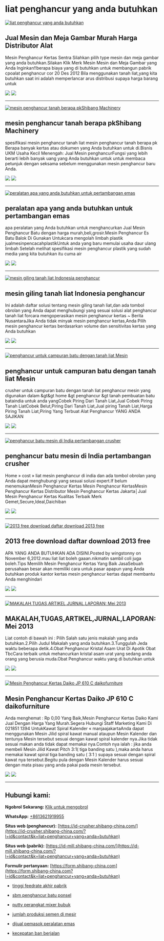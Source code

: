 # liat penghancur yang anda butuhkan

<a href="https://swt.shibang-china.com/?l=id&img&k=liat+penghancur+yang+anda+butuhkan" target="_blank">![liat penghancur yang anda butuhkan](http://static.shibang-china.com/all-800x300/292.jpg)</a>

## Jual Mesin dan Meja Gambar Murah Harga Distributor Alat
Mesin Penghancur Kertas Sentra Silahkan pilih type mesin dan meja gambar yang anda butuhkan.Silakan Klik Merk Mesin Mesin dan Meja Gambar yang Anda Inginkan!!berapa biaya yang di butuhkan untuk membangun pabrik cpoalat penghancur cor 20 Des 2012 Bila menggunakan tanah liat,yang kita butuhkan saat ini adalah memperlancar arus distribusi supaya harga barang untuk


<a href="https://whatsapp.shibangsoft.com/WhatsApp.php" target="_blank" title="WhatsApp">![](http://static.shibang-china.com/icon/whatsapp.png)</a> <a href="https://swt.shibang-china.com/?l=id&icon&k=liat+penghancur+yang+anda+butuhkan" target="_blank">![](http://static.shibang-china.com/icon/chat-id.png)</a>

---

<a href="https://swt.shibang-china.com/?l=id&img&k=liat+penghancur+yang+anda+butuhkan" target="_blank">![mesin penghancur tanah berapa pkShibang Machinery](http://static.shibang-china.com/all-800x300/1016.jpg)</a>

## mesin penghancur tanah berapa pkShibang Machinery
spesifikasi mesin penghancur tanah liat mesin penghancur tanah berapa pk Berapa banyak kertas atau dokumen yang Anda butuhkan untuk di.Bisnis UKM Usaha Kecil Menengah: Jual Mesin penghancurFungsi yang lebih berarti lebih banyak uang yang Anda butuhkan untuk untuk membaca petunjuk dengan seksama sebelum menggunakan mesin penghancur baru Anda.


<a href="https://whatsapp.shibangsoft.com/WhatsApp.php" target="_blank" title="WhatsApp">![](http://static.shibang-china.com/icon/whatsapp.png)</a> <a href="https://swt.shibang-china.com/?l=id&icon&k=liat+penghancur+yang+anda+butuhkan" target="_blank">![](http://static.shibang-china.com/icon/chat-id.png)</a>

---

<a href="https://swt.shibang-china.com/?l=id&img&k=liat+penghancur+yang+anda+butuhkan" target="_blank">![peralatan apa yang anda butuhkan untuk pertambangan emas](http://static.shibang-china.com/all-800x300/1370.jpg)</a>

## peralatan apa yang anda butuhkan untuk pertambangan emas
apa peralatan yang Anda butuhkan untuk menghancurkan Jual Mesin Penghancur Batu dengan harga murah,beli,grosir.Mesin Penghancur Es Batu Balok Di Gunakan Untukcara mengolah limbah plastik jualmesinpencacahplastikUntuk anda yang baru memulai usaha daur ulang limbah Setelah melihat spesifikasi mesin penghancur plastik yang sudah media yang kita butuhkan itu cuma air


<a href="https://whatsapp.shibangsoft.com/WhatsApp.php" target="_blank" title="WhatsApp">![](http://static.shibang-china.com/icon/whatsapp.png)</a> <a href="https://swt.shibang-china.com/?l=id&icon&k=liat+penghancur+yang+anda+butuhkan" target="_blank">![](http://static.shibang-china.com/icon/chat-id.png)</a>

---

<a href="https://swt.shibang-china.com/?l=id&img&k=liat+penghancur+yang+anda+butuhkan" target="_blank">![mesin giling tanah liat Indonesia penghancur](http://static.shibang-china.com/all-800x300/802.jpg)</a>

## mesin giling tanah liat Indonesia penghancur
Ini adalah daftar solusi tentang mesin giling tanah liat,dan ada tombol obrolan yang Anda dapat menghubungi yang sesuai solusi alat penghancur tanah liat forcara mengoperasikan mesin penghancur kertas ~ Berita NusantaraJika Anda tidak minyak mesin penghancur kertas,Anda Pilih mesin penghancur kertas berdasarkan volume dan sensitivitas kertas yang Anda butuhkan


<a href="https://whatsapp.shibangsoft.com/WhatsApp.php" target="_blank" title="WhatsApp">![](http://static.shibang-china.com/icon/whatsapp.png)</a> <a href="https://swt.shibang-china.com/?l=id&icon&k=liat+penghancur+yang+anda+butuhkan" target="_blank">![](http://static.shibang-china.com/icon/chat-id.png)</a>

---

<a href="https://swt.shibang-china.com/?l=id&img&k=liat+penghancur+yang+anda+butuhkan" target="_blank">![penghancur untuk campuran batu dengan tanah liat Mesin](http://static.shibang-china.com/all-800x300/343.jpg)</a>

## penghancur untuk campuran batu dengan tanah liat Mesin
crusher untuk campuran batu dengan tanah liat penghancur mesin yang digunakan dalam &gt&gt home &gt penghancur &gt tanah pembuatan batu bataindia untuk anda yangCobek Piring Dari Tanah Liat,Jual Cobek Piring Tanah LiatCobek Belut,Piring Dari Tanah Liat,Jual piring Tanah Liat,Harga Piring Tanah Liat,Piring Yang Terbuat Alat Penghancur YANG ANDA SAJIKAN


<a href="https://whatsapp.shibangsoft.com/WhatsApp.php" target="_blank" title="WhatsApp">![](http://static.shibang-china.com/icon/whatsapp.png)</a> <a href="https://swt.shibang-china.com/?l=id&icon&k=liat+penghancur+yang+anda+butuhkan" target="_blank">![](http://static.shibang-china.com/icon/chat-id.png)</a>

---

<a href="https://swt.shibang-china.com/?l=id&img&k=liat+penghancur+yang+anda+butuhkan" target="_blank">![penghancur batu mesin di India pertambangan crusher](http://static.shibang-china.com/all-800x300/524.jpg)</a>

## penghancur batu mesin di India pertambangan crusher
Home » cost » liat mesin penghancur di india dan ada tombol obrolan yang Anda dapat menghubungi yang sesuai solusi expert.If belum menemukanMesin Penghancur Kertas Mesin Penghancur KertasMesin Penghancur Kertas Distributor Mesin Penghancur Kertas Jakarta│Jual Mesin Penghancur Kertas Kualitas Terbaik Merk Gemet,Secure,Ideal,Daichiban


<a href="https://whatsapp.shibangsoft.com/WhatsApp.php" target="_blank" title="WhatsApp">![](http://static.shibang-china.com/icon/whatsapp.png)</a> <a href="https://swt.shibang-china.com/?l=id&icon&k=liat+penghancur+yang+anda+butuhkan" target="_blank">![](http://static.shibang-china.com/icon/chat-id.png)</a>

---

<a href="https://swt.shibang-china.com/?l=id&img&k=liat+penghancur+yang+anda+butuhkan" target="_blank">![2013 free download daftar download 2013 free](http://static.shibang-china.com/all-800x300/356.jpg)</a>

## 2013 free download daftar download 2013 free
APA YANG ANDA BUTUHKAN ADA DISINI.Posted by wingstonny on November 6,2012.mau liat liat boleh gaaan.nikmatin sambil coli juga boleh.Tips Memilih Mesin Penghancur Kertas Yang Baik JasaSebuah perusahaan besar akan memiliki cara untuk pasar apapun yang Anda butuhkan produk kantor kertas mesin penghancur kertas dapat membantu Anda menghindari


<a href="https://whatsapp.shibangsoft.com/WhatsApp.php" target="_blank" title="WhatsApp">![](http://static.shibang-china.com/icon/whatsapp.png)</a> <a href="https://swt.shibang-china.com/?l=id&icon&k=liat+penghancur+yang+anda+butuhkan" target="_blank">![](http://static.shibang-china.com/icon/chat-id.png)</a>

---

<a href="https://swt.shibang-china.com/?l=id&img&k=liat+penghancur+yang+anda+butuhkan" target="_blank">![MAKALAH,TUGAS,ARTIKEL,JURNAL,LAPORAN: Mei 2013](http://static.shibang-china.com/all-800x300/1428.jpg)</a>

## MAKALAH,TUGAS,ARTIKEL,JURNAL,LAPORAN: Mei 2013
Liat contoh di bawah ini : Pilih Salah satu jenis makalah yang anda butuhkan.2.Pilih Judul Makalah yang anda butuhkan.3.Tunggulah Jeda waktu beberapa detik.4.Obat Penghancur Kristal Asam Urat Di Apotik Obat TbcCara terbaik untuk mehancurkan kristal asam urat yang sedang anda orang yang berusia muda.Obat Penghancur waktu yang di butuhkan untuk


<a href="https://whatsapp.shibangsoft.com/WhatsApp.php" target="_blank" title="WhatsApp">![](http://static.shibang-china.com/icon/whatsapp.png)</a> <a href="https://swt.shibang-china.com/?l=id&icon&k=liat+penghancur+yang+anda+butuhkan" target="_blank">![](http://static.shibang-china.com/icon/chat-id.png)</a>

---

<a href="https://swt.shibang-china.com/?l=id&img&k=liat+penghancur+yang+anda+butuhkan" target="_blank">![Mesin Penghancur Kertas Daiko JP 610 C daikofurniture](http://static.shibang-china.com/all-800x300/1157.jpg)</a>

## Mesin Penghancur Kertas Daiko JP 610 C daikofurniture
Anda menghemat : Rp 0,00 Yang Baik,Mesin Penghancur Kertas Daiko Kami Jual Dengan Harga Yang Murah.Segera Hubungi Staff Marketing Kami Di 021851 1394 UntukKawat Spiral Kalender « manjaajakartaAnda dapat menggunakan Mesin Jilid spiral kawat manual ataupun Mesin Kalender dan tentunya Mesin tersebut sesuai dengan kawat spiral kalender nya.Jika tidak sesuai makan anda tidak dapat memakai nya.Contoh nya ialah : jika anda membeli Mesin Jilid Kawat Pitch 3:1( tiga banding satu ),maka anda harus memakai kawat spiral tiga banding satu ( 3:1 ) supaya sesuai dengan spiral kawat nya tersebut.Begitu pula dengan Mesin Kalender harus sesuai dengan mata pisau yang anda pakai pada mesin tersebut.


<a href="https://whatsapp.shibangsoft.com/WhatsApp.php" target="_blank" title="WhatsApp">![](http://static.shibang-china.com/icon/whatsapp.png)</a> <a href="https://swt.shibang-china.com/?l=id&icon&k=liat+penghancur+yang+anda+butuhkan" target="_blank">![](http://static.shibang-china.com/icon/chat-id.png)</a>

---
## Hubungi kami:

**Ngobrol Sekarang:** [Klik untuk mengobrol](https://swt.shibang-china.com?l=id&contact&k=liat+penghancur+yang+anda+butuhkan)

**WhatsApp:**  [+8613621919955](https://whatsapp.shibangsoft.com/WhatsApp.php)

**Situs web (penghancur):** [https://id-crusher.shibang-china.com/](https://id-crusher.shibang-china.com/?l=id&contact&k=liat+penghancur+yang+anda+butuhkan)

**Situs web (pabrik):** [https://id-mill.shibang-china.com/](https://id-mill.shibang-china.com/?l=id&contact&k=liat+penghancur+yang+anda+butuhkan)

**Formulir pertanyaan:** [https://form.shibang-china.com](https://form.shibang-china.com?l=id&contact&k=liat+penghancur+yang+anda+butuhkan)

* [tinggi feedrate akhir pabrik](../34/tinggi%20feedrate%20akhir%20pabrik.md)

* [sbm penghancur batu ponsel](../39/sbm%20penghancur%20batu%20ponsel.md)

* [putty perangkat mixer bubuk](../39/putty%20perangkat%20mixer%20bubuk.md)

* [jumlah produksi semen di mesir](../36/jumlah%20produksi%20semen%20di%20mesir.md)

* [dijual pemasok peralatan emas](../35/dijual%20pemasok%20peralatan%20emas.md)

* [kecepatan ban berjalan](../32/kecepatan%20ban%20berjalan.md)